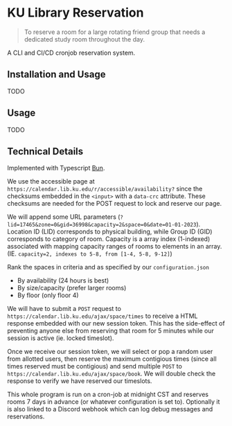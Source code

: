 # KU Library Reservation

> To reserve a room for a large rotating friend group that needs a dedicated study room throughout the day.

A CLI and CI/CD cronjob reservation system.

## Installation and Usage

TODO

## Usage

TODO

## Technical Details

Implemented with Typescript [Bun](https://bun.sh/).

We use the accessible page at `https://calendar.lib.ku.edu/r/accessible/availability?` since the checksums embedded in the `<input>` with a `data-crc` attribute. 
These checksums are needed for the POST request to lock and reserve our page.

We will append some URL parameters (`?lid=17465&zone=0&gid=36998&capacity=2&space=0&date=01-01-2023`). Location ID (LID) corresponds to physical building,
while Group ID (GID) corresponds to category of room. Capacity is a array index (1-indexed) associated with mapping capacity ranges of rooms to elements in an array. (IE. `capacity=2, indexes to 5-8, from [1-4, 5-8, 9-12]`)

Rank the spaces in criteria and as specified by our `configuration.json`
* By availability (24 hours is best)
* By size/capacity (prefer larger rooms)
* By floor (only floor 4)

We will have to submit a `POST` request to `https://calendar.lib.ku.edu/ajax/space/times` to receive a HTML response embedded with our new session token. 
This has the side-effect of preventing anyone else from reserving that room for 5 minutes while our session is active (ie. locked timeslot).

Once we receive our session token, we will select or pop a random user from allotted users, then reserve the maximum contigious times
(since all times reserved must be contigious) and send multiple `POST` to `https://calendar.lib.ku.edu/ajax/space/book`. We will double check the response
to verify we have reserved our timeslots.

This whole program is run on a cron-job at midnight CST and reserves rooms 7 days in advance (or whatever configuration is set to). Optionally it is also linked to
a Discord webhook which can log debug messages and reservations.
